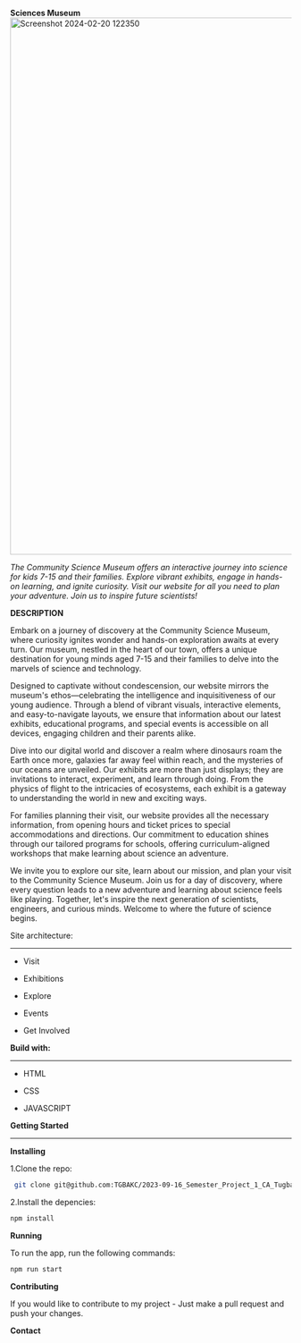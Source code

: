 **Sciences Museum**
<img width="961" alt="Screenshot 2024-02-20 122350" src="https://github.com/TGBAKC/2023-09-16_Semester_Project_1_CA_Tugba-AKCA/assets/132302938/1f91d4fa-6187-488f-9317-c9ecdb1fd8cc">

*The Community Science Museum offers an interactive journey into science for kids 7-15 and their families. Explore vibrant exhibits, engage in hands-on learning, and ignite curiosity. Visit our website for all you need to plan your adventure. Join us to inspire future scientists!*


**DESCRIPTION**

Embark on a journey of discovery at the Community Science Museum, where curiosity ignites wonder and hands-on exploration awaits at every turn. Our museum, nestled in the heart of our town, offers a unique destination for young minds aged 7-15 and their families to delve into the marvels of science and technology.

Designed to captivate without condescension, our website mirrors the museum's ethos—celebrating the intelligence and inquisitiveness of our young audience. Through a blend of vibrant visuals, interactive elements, and easy-to-navigate layouts, we ensure that information about our latest exhibits, educational programs, and special events is accessible on all devices, engaging children and their parents alike.

Dive into our digital world and discover a realm where dinosaurs roam the Earth once more, galaxies far away feel within reach, and the mysteries of our oceans are unveiled. Our exhibits are more than just displays; they are invitations to interact, experiment, and learn through doing. From the physics of flight to the intricacies of ecosystems, each exhibit is a gateway to understanding the world in new and exciting ways.

For families planning their visit, our website provides all the necessary information, from opening hours and ticket prices to special accommodations and directions. Our commitment to education shines through our tailored programs for schools, offering curriculum-aligned workshops that make learning about science an adventure.

We invite you to explore our site, learn about our mission, and plan your visit to the Community Science Museum. Join us for a day of discovery, where every question leads to a new adventure and learning about science feels like playing. Together, let's inspire the next generation of scientists, engineers, and curious minds. Welcome to where the future of science begins.

Site architecture:
___

- Visit

- Exhibitions

- Explore

- Events

- Get Involved


**Build with:**
___

- HTML

- CSS

- JAVASCRIPT
  
 
**Getting Started**
___ 

**Installing**

1.Clone the repo:
```bash
 git clone git@github.com:TGBAKC/2023-09-16_Semester_Project_1_CA_Tugba-AKCA.git
```
2.Install the depencies:
```bash
npm install
```

**Running**

To run the app, run the following commands:

```bash
npm run start
```
**Contributing**

If you would like to contribute to my project - Just make a pull request and push your changes.

**Contact**
